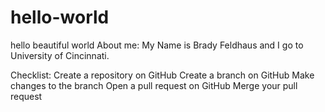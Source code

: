# hello-world
hello beautiful world
About me:
My Name is Brady Feldhaus and I go to University of Cincinnati.

Checklist:
 Create a repository on GitHub
 Create a branch on GitHub
 Make changes to the branch
 Open a pull request on GitHub
 Merge your pull request
